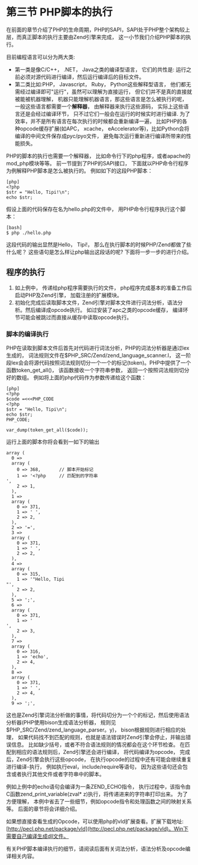 # 第三节 PHP脚本的执行

在前面的章节介绍了PHP的生命周期，PHP的SAPI，SAPI处于PHP整个架构较上层，而真正脚本的执行主要由Zend引擎来完成，
这一小节我们介绍PHP脚本的执行。

目前编程语言可以分为两大类:

* 第一类是像C/C++， .NET， Java之类的编译型语言， 它们的共性是: 运行之前必须对源代码进行编译，然后运行编译后的目标文件。
* 第二类比如:PHP， Javascript， Ruby， Python这些解释型语言， 他们都无需经过编译即可"运行"，虽然可以理解为直接运行，
但它们并不是真的直接就被能被机器理解， 机器只能理解机器语言，那这些语言是怎么被执行的呢， 一般这些语言都需要一个**解释器**，
由解释器来执行这些源码， 实际上这些语言还是会经过编译环节，
只不过它们一般会在运行的时候实时进行编译. 为了效率，并不是所有语言在每次执行的时候都会重新编译一遍，
比如PHP的各种opcode缓存扩展(如APC， xcache， eAccelerator等)，比如Python会将编译的中间文件保存成pyc/pyo文件，
避免每次运行重新进行编译所带来的性能损失。

PHP的脚本的执行也需要一个解释器， 比如命令行下的php程序，或者apache的mod_php模块等等。
前一节提到了PHP的SAPI接口， 下面就以PHP命令行程序为例解释PHP脚本是怎么被执行的。
例如如下的这段PHP脚本：

	[php]
	<?php
	$str = "Hello, Tipi!\n";
	echo $str;

假设上面的代码保存在名为hello.php的文件中， 用PHP命令行程序执行这个脚本：
	
	[bash]
	$ php ./hello.php

这段代码的输出显然是Hello， Tipi!， 那么在执行脚本的时候PHP/Zend都做了些什么呢？
这些语句是怎么样让php输出这段话的呢? 下面将一步一步的进行介绍。

## 程序的执行
1. 如上例中， 传递给php程序需要执行的文件， php程序完成基本的准备工作后启动PHP及Zend引擎， 加载注册的扩展模块。
1. 初始化完成后读取脚本文件，Zend引擎对脚本文件进行词法分析，语法分析。然后编译成opcode执行。 如过安装了apc之类的opcode缓存，
   编译环节可能会被跳过而直接从缓存中读取opcode执行。

### 脚本的编译执行
PHP在读取到脚本文件后首先对代码进行词法分析，PHP的词法分析器是通过lex生成的， 
词法规则文件在$PHP_SRC/Zend/zend_language_scanner.l，
这一阶段lex会会将源代码按照词法规则切分一个一个的标记(token)。PHP中提供了一个函数token_get_all()，
该函数接收一个字符串参数， 返回一个按照词法规则切分好的数组。
例如将上面的php代码作为参数传递给这个函数：

	[php]
	<?php
	$code =<<<PHP_CODE
	<?php
	$str = "Hello, Tipi\n";
	echo $str;
	PHP_CODE;

	var_dump(token_get_all($code));

运行上面的脚本你将会看到一如下的输出

	array (
	  0 => 
	  array (
		0 => 368,  		// 脚本开始标记
		1 => '<?php  	// 匹配到的字符串
	',
		2 => 1,
	  ),
	  1 => 
	  array (
		0 => 371,
		1 => ' ',
		2 => 2,
	  ),
	  2 => '=',
	  3 => 
	  array (
		0 => 371,
		1 => ' ',
		2 => 2,
	  ),
	  4 => 
	  array (
		0 => 315,
		1 => '"Hello, Tipi
	"',
		2 => 2,
	  ),
	  5 => ';',
	  6 => 
	  array (
		0 => 371,
		1 => '
	',
		2 => 3,
	  ),
	  7 => 
	  array (
		0 => 316,
		1 => 'echo',
		2 => 4,
	  ),
	  8 => 
	  array (
		0 => 371,
		1 => ' ',
		2 => 4,
	  ),
	  9 => ';',

这也是Zend引擎词法分析做的事情，将代码切分为一个个的标记，然后使用语法分析器(PHP使用bison生成语法分析器， 规则见$PHP_SRC/Zend/zend_language_parser。y)，
bison根据规则进行相应的处理， 如果代码找不到匹配的规则，也就是语法错误时Zend引擎会停止，并输出错误信息。 比如缺少括号，或者不符合语法规则的情况都会在这个环节检查。
在匹配到相应的语法规则后，Zend引擎还会进行编译， 将代码编译为opcode， 完成后，Zend引擎会执行这些opcode， 在执行opcode的过程中还有可能会继续重复进行编译-执行，
例如执行eval，include/require等语句， 因为这些语句还会包含或者执行其他文件或者字符串中的脚本。

例如上例中的echo语句会编译为一条ZEND_ECHO指令， 执行过程中，该指令由C函数zend_print_variable(zval\* z)执行，将传递进来的字符串打印出来。
为了方便理解， 本例中省去了一些细节，例如opcode指令和处理函数之间的映射关系等。 后面的章节将会详细介绍。

如果想直接查看生成的Opcode，可以使用php的vld扩展查看。扩展下载地址: [http://pecl.php.net/package/vld](http://pecl.php.net/package/vld)。Win下需要自己编译生成dll文件。

有关PHP脚本编译执行的细节，请阅读后面有关词法分析，语法分析及opcode编译相关内容。
